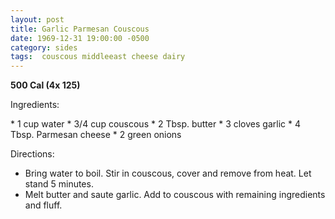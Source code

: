 ```yaml
---
layout: post
title: Garlic Parmesan Couscous
date: 1969-12-31 19:00:00 -0500
category: sides
tags:  couscous middleeast cheese dairy
---
```

<b>500 Cal (4x 125)</b>
<p>Ingredients:</p>
* 1 cup water
* 3/4 cup couscous
* 2 Tbsp. butter
* 3 cloves garlic
* 4 Tbsp. Parmesan cheese
* 2 green onions

<p>Directions:</p>

* Bring water to boil.  Stir in couscous, cover and remove from heat.  Let stand 5 minutes.
* Melt butter and saute garlic.  Add to couscous with remaining ingredients and fluff.

